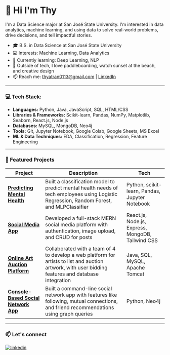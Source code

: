 <!-- ## 💫 Hi I'm Thy

Hi, I'm Thy! I'm a Data Science major at San José State University. I'm interested in data analytics, machine learning, and using data to solve real-world problems, drive decisions, and tell impactful stories.

## 🌐 Let's Connect:

[![linkedin](https://img.shields.io/badge/linkedin-0A66C2?style=for-the-badge&logo=linkedin&logoColor=white)](https://www.linkedin.com/in/thyatran/)
[![Portfolio](https://img.shields.io/badge/Portfolio-%2300B4D8?style=for-the-badge&logo=appveyor&logoColor=white)](https://thyt.netlify.app/)

## 💻 Tech Stack:
![Python](https://img.shields.io/badge/python-3670A0?style=for-the-badge&logo=python&logoColor=ffdd54)
![Java](https://img.shields.io/badge/java-%23ED8B00.svg?style=for-the-badge&logo=openjdk&logoColor=white)
![JavaScript](https://img.shields.io/badge/javascript-%23323330.svg?style=for-the-badge&logo=javascript&logoColor=%23F7DF1E)
![HTML5](https://img.shields.io/badge/html5-%23E34F26.svg?style=for-the-badge&logo=html5&logoColor=white)
![CSS3](https://img.shields.io/badge/css3-%231572B6.svg?style=for-the-badge&logo=css3&logoColor=white)
![SQL](https://img.shields.io/badge/SQL-%2300B4D8.svg?style=for-the-badge&logo=postgresql&logoColor=white)
![MySQL](https://img.shields.io/badge/mysql-4479A1.svg?style=for-the-badge&logo=mysql&logoColor=white)
![MongoDB](https://img.shields.io/badge/MongoDB-%234ea94b.svg?style=for-the-badge&logo=mongodb&logoColor=white)
![Pandas](https://img.shields.io/badge/pandas-%23150458.svg?style=for-the-badge&logo=pandas&logoColor=white)
![NumPy](https://img.shields.io/badge/numpy-%23013243.svg?style=for-the-badge&logo=numpy&logoColor=white)
![Matplotlib](https://img.shields.io/badge/Matplotlib-%23ffffff.svg?style=for-the-badge&logo=Matplotlib&logoColor=black)
![React](https://img.shields.io/badge/react-%2320232a.svg?style=for-the-badge&logo=react&logoColor=%2361DAFB)
![MySQL](https://img.shields.io/badge/mysql-4479A1.svg?style=for-the-badge&logo=mysql&logoColor=white) 
![Neo4J](https://img.shields.io/badge/Neo4j-008CC1?style=for-the-badge&logo=neo4j&logoColor=white) 
![MongoDB](https://img.shields.io/badge/MongoDB-%234ea94b.svg?style=for-the-badge&logo=mongodb&logoColor=white) 
![Keras](https://img.shields.io/badge/Keras-%23D00000.svg?style=for-the-badge&logo=Keras&logoColor=white) 
![scikit-learn](https://img.shields.io/badge/scikit--learn-%23F7931E.svg?style=for-the-badge&logo=scikit-learn&logoColor=white) 
![TensorFlow](https://img.shields.io/badge/TensorFlow-%23FF6F00.svg?style=for-the-badge&logo=TensorFlow&logoColor=white) 

## Reach me at:
📫 `thyatran0113@gmail.com`
-->

# 👋 Hi I'm Thy

I'm a Data Science major at San José State University. I'm interested in data analytics, machine learning, and using data to solve real-world problems, drive decisions, and tell impactful stories.

- 🎓 B.S. in Data Science at San José State University
- 💻 Interests: Machine Learning, Data Analytics
- 🌱 Currently learning: Deep Learning, NLP  
- 🌊 Outside of tech, I love paddleboarding, watch sunset at the beach, and creative design
- 📫 Reach me: [thyatran0113@gmail.com](mailto:thyatran0113@gmail.com) | [LinkedIn](https://www.linkedin.com/in/thyatran)

---

### 💻 Tech Stack:

- **Languages:** Python, Java, JavaScript, SQL, HTML/CSS
- **Libraries & Frameworks:** Scikit-learn, Pandas, NumPy, Matplotlib, Seaborn, React.js, Node.js  
- **Databases:** MySQL, MongoDB, Neo4j  
- **Tools:** Git, Jupyter Notebook, Google Colab, Google Sheets, MS Excel  
- **ML & Data Techniques:** EDA, Classification, Regression, Feature Engineering


---

### 📂 Featured Projects

| Project | Description | Tech |
|--------|-------------|------|
| [**Predicting Mental Health**](https://github.com/harsita-keerthi/predicting-mental-health) | Built a classification model to predict mental health needs of tech employees using Logistic Regression, Random Forest, and MLPClassifier | Python, scikit-learn, Pandas, Jupyter Notebook |
| [**Social Media App**](https://github.com/thyatran/social-media) | Developed a full-stack MERN social media platform with authentication, image upload, and CRUD for posts | React.js, Node.js, Express, MongoDB, Tailwind CSS |
| [**Online Art Auction Platform**](https://github.com/PrabhnoorKhatkar/CS157A-Team10) | Collaborated with a team of 4 to develop a web platform for artists to list and auction artwork, with user bidding features and database integration | Java, SQL, MySQL, Apache Tomcat |
| [**Console-Based Social Network App**](https://github.com/rashmi-sonth/social-network) | Built a command-line social network app with features like following, mutual connections, and friend recommendations using graph queries | Python, Neo4j |

---

### 📫 Let's connect

[![linkedin](https://img.shields.io/badge/linkedin-0A66C2?style=for-the-badge&logo=linkedin&logoColor=white)](https://www.linkedin.com/in/thyatran/)
